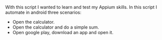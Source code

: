 With this script I wanted to learn and test my Appium skills. In this script I automate in android three scenarios:
 - Open the calculator.
 - Open the calculator and do a simple sum.
 - Open google play, download an app and open it.
